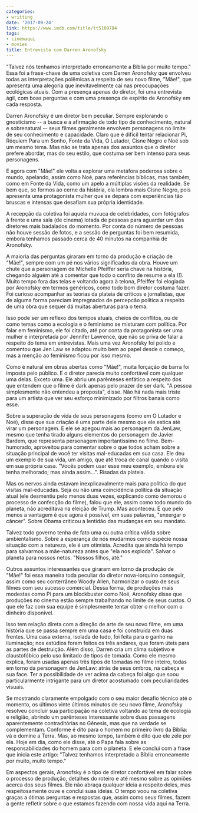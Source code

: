 ```yaml
---
categories:
- writting
date: '2017-09-24'
link: https://www.imdb.com/title/tt5109784
tags:
- cinemaqui
- movies
title: Entrevista com Darren Aronofsky
---
```


"Talvez nós tenhamos interpretado erroneamente a Bíblia por muito tempo." Essa foi a frase-chave de uma coletiva com Darren Aronofsky que envolveu todas as interpretações polêmicas a respeito de seu novo filme, "Mãe!", que apresenta uma alegoria que inevitavelmente cai nas preocupações ecológicas atuais. Com a presença apenas do diretor, foi uma entrevista ágil, com boas perguntas e com uma presença de espírito de Aronofsky em cada resposta.

Darren Aronofsky é um diretor bem peculiar. Sempre explorando o gnosticismo -- a busca e a afirmação de todo tipo de conhecimento, natural e sobrenatural -- seus filmes geralmente envolvem personagens no limite de seu conhecimento e capacidade. Claro que é difícil tentar relacionar Pi, Réquiem Para um Sonho, Fonte da Vida, O Lutador, Cisne Negro e Noé sob um mesmo tema. Mas não se trata apenas dos assuntos que o diretor prefere abordar, mas do seu estilo, que costuma ser bem intenso para seus personagens.

E agora com "Mãe!" ele volta a explorar uma metáfora poderosa sobre o mundo, apelando, assim como Noé, para referências bíblicas, mas também, como em Fonte da Vida, como um apelo a múltiplas visões da realidade. Se bem que, se formos ao cerne da história, ela lembra mais Cisne Negro, pois apresenta uma protagonista mulher que se depara com experiências tão bruscas e intensas que desafiam sua própria identidade.

A recepção da coletiva foi aquela muvuca de celebridades, com fotógrafos à frente e uma sala (de cinema) lotada de pessoas para aguardar um dos diretores mais badalados do momento. Por conta do número de pessoas não houve sessão de fotos, e a sessão de perguntas foi bem resumida, embora tenhamos passado cerca de 40 minutos na companhia de Aronofsky.

A maioria das perguntas giraram em torno da produção e criação de "Mãe!", sempre com um pé nos vários significados da obra. Houve um chute que a personagem de Michelle Pfeiffer seria chave na história, chegando alguém até a comentar que todo o conflito de resume a ela (!). Muito tempo fora das telas e voltando agora à telona, Pfeiffer foi elogiada por Aronofsky em termos genéricos, como todo bom diretor costuma fazer. Foi curioso acompanhar as teorias da plateia de críticos e jornalistas, que de alguma forma pareciam impregnados de percepcão política a respeito de uma obra que sequer dá muitas aberturas para o tema.

Isso pode ser um reflexo dos tempos atuais, cheios de conflitos, ou de como temas como a ecologia e o feminismo se misturam com política. Por falar em feminismo, ele foi citado, até por conta da protagonista ser uma mulher e interpretada por Jennifer Lawrence, que não se priva de falar a respeito do tema em entrevistas. Mais uma vez Aronofsky foi polido e comentou que Jen Law se adaptou muito bem ao papel desde o começo, mas a menção ao feminismo ficou por isso mesmo.

Como é natural em obras abertas como "Mãe!", muita forçação de barra foi imposta pelo público. E o diretor parecia muito confortável com qualquer uma delas. Exceto uma. Ele abriu um parênteses enfático a respeito dos que entendem que o filme é dark apenas pelo prazer de ser dark. "A pessoa simplesmente não entendeu a proposta", disse. Não há nada mais triste para um artista que ver seu esforço minimizado por filtros banais como esse.

Sobre a superação de vida de seus personagens (como em O Lutador e Noé), disse que sua criação é uma parte dele mesmo que ele estica até virar um personagem. E ele se apegou mais ao personagem da JenLaw, mesmo que tenha tirado alguns elementos do personagem de Javier Bardem, que representa personagem importantíssimo no filme. Bem-humorado, aproveitou para comentar sobre o que todos acham sobre a situação principal de você ter visitas mal-educadas em sua casa. Ele deu um exemplo de sua vida, um amigo, que até troca de canal quando o visita em sua própria casa. "Vocês podem usar esse meu exemplo, embora ele tenha melhorado; mas ainda assim...". Risadas da plateia.

Mas os nervos ainda estavam inexplicavalmente mais para política do que visitas mal-educadas. Seja ou não uma coincidência política da situação atual (ele desmentiu pelo menos duas vezes, explicando como demorou o processo de confecção do filme), falou que ele, assim como todo mundo do planeta, não acreditava na eleição de Trump. Mas aconteceu. E que pelo menos a vantagem é que agora é possível, em suas palavras, "enxergar o câncer". Sobre Obama criticou a lentidão das mudanças em seu mandato.

Talvez todo governo tenha de fato uma ou outra crítica válida sobre ambientalismo. Sobre a esperança de nós mudarmos como espécie nossa situação com a natureza, ele é um otimista. Acredita que ainda há tempo para salvarmos a mãe-natureza antes que "ela nos exploda". Salvar o planeta para nossos netos. "Nossos filhos, até."

Outros assuntos interessantes que giraram em torno da produção de "Mãe!" foi essa maneira toda peculiar do diretor nova-iorquino conseguir, assim como seu conterrâneo Woody Allen, harmonizar o custo de seus filmes com seu sucesso comercial. Dessa forma, de produções mais modestas como Pi para um blockbuster como Noé, Aronofsky disse que produções no cinema estão sempre trabalhando no limite de seus custos. O que ele faz com sua equipe é simplesmente tentar obter o melhor com o dinheiro disponível.

Isso tem relação direta com a direção de arte de seu novo filme, em uma história que se passa sempre em uma casa e foi construída em duas frentes. Uma casa externa, isolada de tudo, foi feita para o ganho na iluminação; nos estúdios foram feitos os três andares, que foram úteis para as partes de destruição. Além disso, Darren cria um clima subjetivo e claustofóbico pelo uso limitado de tipos de tomada. Como ele mesmo explica, foram usadas apenas três tipos de tomadas no filme inteiro, todas em torno da personagem de JenLaw: atrás de seus ombros, na cabeça e sua face. Ter a possibilidade de ver acima da cabeça foi algo que soou particularmente intrigante para um diretor acostumado com peculiaridades visuais.

Se mostrando claramente empolgado com o seu maior desafio técnico até o momento, os últimos vinte últimos minutos de seu novo filme, Aronofsky resolveu concluir sua participação na coletiva voltando ao tema de ecologia e religião, abrindo um parênteses interessante sobre duas passagens aparentemente contraditórias no Gênesis, mas que na verdade se complementam. Conforme é dito para o homem no primeiro livro da Bíblia: vá e domine a Terra. Mas, ao mesmo tempo, também é dito que ele zele por ela. Hoje em dia, como ele disse, até o Papa fala sobre as responsabilidades do homem para com o planeta. E ele conclui com a frase que inicia este artigo: "Talvez tenhamos interpretado a Bíblia erroneamente por muito, muito tempo."

Em aspectos gerais, Aronofsky é o tipo de diretor confortável em falar sobre o processo de produção, detalhes do roteiro e até mesmo sobre as opiniões acerca dos seus filmes. Ele não abraça qualquer ideia a respeito deles, mas respeitosamente ouve e conclui suas ideias. O tempo voou na coletiva graças a ótimas perguntas e respostas que, assim como seus filmes, fazem a gente refletir sobre o que estamos fazendo com nossa vida aqui na Terra.